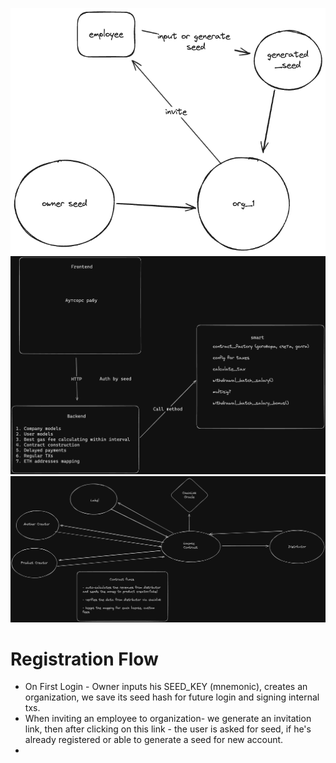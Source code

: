 ![LOGIN FLOW](./login-flow.png "Login")
![Example architecture](./arch.png "Arch")
![License](./license.png "Arch")

# Registration Flow

- On First Login - Owner inputs his SEED_KEY (mnemonic), creates an organization, we save its seed hash for future login and signing internal txs.
- When inviting an employee to organization- we generate an invitation link, then after clicking on this link - the user is asked for seed, if he's already registered or able to generate a seed for new account.
-
